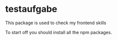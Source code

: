 # testaufgabe
This package is used to check my frontend skills


To start off you should install all the npm packages. 

```npm install
